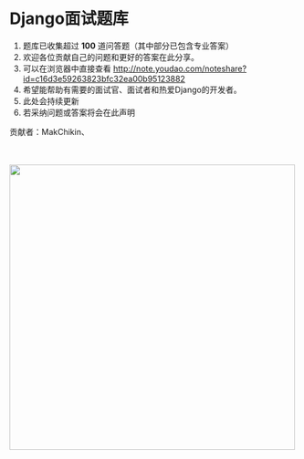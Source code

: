 # Django面试题库
1. 题库已收集超过 **100** 道问答题（其中部分已包含专业答案）
2. 欢迎各位贡献自己的问题和更好的答案在此分享。
3. 可以在浏览器中直接查看 http://note.youdao.com/noteshare?id=c16d3e59263823bfc32ea00b95123882
4. 希望能帮助有需要的面试官、面试者和热爱Django的开发者。
5. 此处会持续更新
6. 若采纳问题或答案将会在此声明

贡献者：MakChikin、

<br><br>
<img src="https://timgsa.baidu.com/timg?image&quality=80&size=b9999_10000&sec=1575656862474&di=5f104155aed0494560f522587092b15c&imgtype=jpg&src=http%3A%2F%2Fn.sinaimg.cn%2Ftranslate%2Fw1280h720%2F20171204%2Fqa_i-fypikwt6342432.jpg" width="500" align=center>
